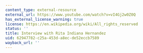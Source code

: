```yaml
---
content_type: external-resource
external_url: https://www.youtube.com/watch?v=vI4Gj2w0Z0Q
has_external_license_warning: true
license: https://en.wikipedia.org/wiki/All_rights_reserved
status: ''
title: Interview with Rita Indiana Hernandez
uid: 62947782-c25a-453d-a8ec-de52eccb7589
wayback_url: ''
---
```

